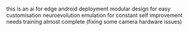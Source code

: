 this is an ai for edge android deployment 
modular design for easy customisation 
neuroevolution emulation for constant self improvement 
needs training 
almost complete (fixing some camera hardware issues)
